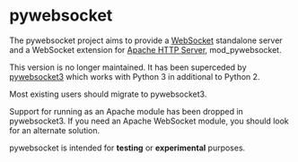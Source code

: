 
# pywebsocket #

The pywebsocket project aims to provide a
[WebSocket](https://tools.ietf.org/html/rfc6455) standalone server and a
WebSocket extension for [Apache HTTP Server](https://httpd.apache.org/),
mod\_pywebsocket.

This version is no longer maintained. It has been superceded by
[pywebsocket3](https://github.com/GoogleChromeLabs/pywebsocket3) which works
with Python 3 in additional to Python 2.

Most existing users should migrate to pywebsocket3.

Support for running as an Apache module has been dropped in pywebsocket3. If you
need an Apache WebSocket module, you should look for an alternate solution.

pywebsocket is intended for **testing** or **experimental** purposes.
